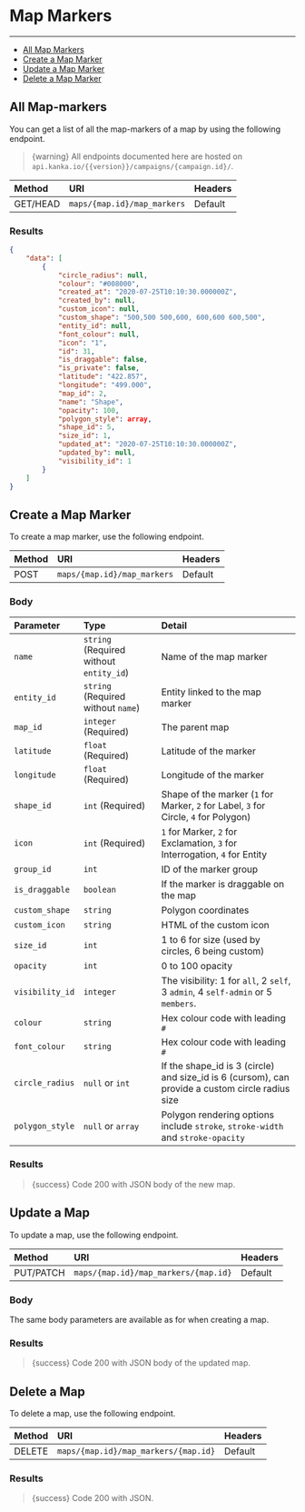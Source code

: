 # Map Markers

---

- [All Map Markers](#all-map-markers)
- [Create a Map Marker](#create-map-marker)
- [Update a Map Marker](#update-map-marker)
- [Delete a Map Marker](#delete-map-marker)

<a name="all-map-markers"></a>
## All Map-markers

You can get a list of all the map-markers of a map by using the following endpoint.

> {warning} All endpoints documented here are hosted on `api.kanka.io/{{version}}/campaigns/{campaign.id}/`.


| Method | URI | Headers |
| :- |   :-   |  :-  |
| GET/HEAD | `maps/{map.id}/map_markers` | Default |

### Results
```json
{
    "data": [
        {
            "circle_radius": null,
            "colour": "#008000",
            "created_at": "2020-07-25T10:10:30.000000Z",
            "created_by": null,
            "custom_icon": null,
            "custom_shape": "500,500 500,600, 600,600 600,500",
            "entity_id": null,
            "font_colour": null,
            "icon": "1",
            "id": 31,
            "is_draggable": false,
            "is_private": false,
            "latitude": "422.857",
            "longitude": "499.000",
            "map_id": 2,
            "name": "Shape",
            "opacity": 100,
            "polygon_style": array,
            "shape_id": 5,
            "size_id": 1,
            "updated_at": "2020-07-25T10:10:30.000000Z",
            "updated_by": null,
            "visibility_id": 1
        }
    ]
}
```


<a name="create-map-marker"></a>
## Create a Map Marker

To create a map marker, use the following endpoint.

| Method | URI | Headers |
| :- |   :-   |  :-  |
| POST | `maps/{map.id}/map_markers` | Default |

### Body

| Parameter | Type | Detail |
| :- |   :-   |  :-  |
| `name` | `string` (Required without `entity_id`) | Name of the map marker |
| `entity_id` | `string` (Required without `name`) | Entity linked to the map marker |
| `map_id` | `integer` (Required) | The parent map |
| `latitude` | `float` (Required) | Latitude of the marker |
| `longitude` | `float` (Required) | Longitude of the marker |
| `shape_id` | `int` (Required) | Shape of the marker (`1` for Marker, `2` for Label, `3` for Circle, `4` for Polygon) |
| `icon` | `int` (Required) | `1` for Marker, `2` for Exclamation, `3` for Interrogation, `4` for Entity |
| `group_id` | `int` | ID of the marker group |
| `is_draggable` | `boolean` | If the marker is draggable on the map |
| `custom_shape` | `string` | Polygon coordinates |
| `custom_icon` | `string` | HTML of the custom icon |
| `size_id` | `int` | 1 to 6 for size (used by circles, 6 being custom) |
| `opacity` | `int` | 0 to 100 opacity |
| `visibility_id` | `integer` | The visibility: 1 for `all`, 2 `self`, 3 `admin`, 4 `self-admin` or 5 `members`. |
| `colour` | `string` | Hex colour code with leading `#` |
| `font_colour` | `string` | Hex colour code with leading `#` |
| `circle_radius` | `null` or `int` | If the shape_id is 3 (circle) and size_id is 6 (cursom), can provide a custom circle radius size |
| `polygon_style` | `null` or `array` | Polygon rendering options include `stroke`, `stroke-width` and `stroke-opacity` |


### Results

> {success} Code 200 with JSON body of the new map.


<a name="update-map"></a>
## Update a Map

To update a map, use the following endpoint.

| Method | URI | Headers |
| :- |   :-   |  :-  |
| PUT/PATCH | `maps/{map.id}/map_markers/{map.id}` | Default |

### Body

The same body parameters are available as for when creating a map.

### Results

> {success} Code 200 with JSON body of the updated map.


<a name="delete-map"></a>
## Delete a Map

To delete a map, use the following endpoint.

| Method | URI | Headers |
| :- |   :-   |  :-  |
| DELETE | `maps/{map.id}/map_markers/{map.id}` | Default |

### Results

> {success} Code 200 with JSON.
